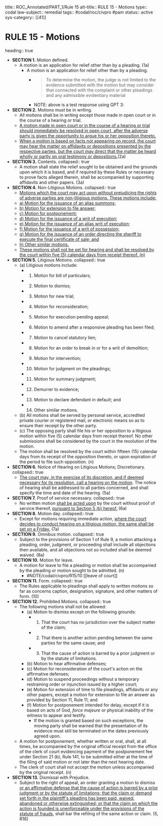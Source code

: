 title:: ROC_Annotated/PART_1/Rule 15
alt-title:: RULE 15 - Motions
type:: codal
law-subject:: remedial
tags:: #codal/roc/civpro #pam
status:: active
sys-category:: [[41]]
# RULE 15 - Motions
heading:: true
- **SECTION 1.** Motion defined.
	- A motion is an application for relief other than by a pleading. (1a)
		- A motion is an application for relief other than by a pleading.
			- > To determine the motion, the judge is not limited to the evidence submitted with the motion but may consider that connected with the complaint or other pleadings and any admissible evidentiary material
			- NOTE: above is a test response using GPT 3:
- **SECTION 2.** Motions must be in writing.
	- All motions shall be in writing except those made in open court or in the course of a hearing or trial.
	- <u>A motion made in open court or in the course of a hearing or trial should immediately be resolved in open court, after the adverse party is given the opportunity to argue his or her opposition thereto.</u>
	- <u>When a motion is based on facts not appearing on record, the court may hear the matter on affidavits or depositions presented by the respective parties, but the court may direct that the matter be heard wholly or partly on oral testimony or depositions.</u>(2a)
- **SECTION 3.** Contents.
  collapsed:: true
	- A motion shall state the relief sought to be obtained and the grounds upon which it is based, and if required by these Rules or necessary to prove facts alleged therein, shall be accompanied by supporting affidavits and other papers. (3a)
- **SECTION 4.**  Non-Litigious Motions.
  collapsed:: true
	- <u>Motions which the court may act upon without prejudicing the rights of adverse parties are non-litigious motions. These motions include:</u>
	- <u>a) Motion for the issuance of an alias summons; </u>
	- <u>b) Motion for extension to file answer;</u>
	- <u>c) Motion for postponement;</u>
	- <u>d) Motion for the issuance of a writ of execution;</u>
	- <u>e) Motion for the issuance of an alias writ of execution;</u>
	- <u>f) Motion for the issuance of a writ of possession;</u>
	- <u>g) Motion for the issuance of an order directing the sheriff to execute the final certificate of sale; and</u>
	- <u>h) Other similar motions.</u>
	- <u>These motions shall not be set for hearing and shall be resolved by the court within five (5) calendar days from receipt thereof. (n)</u>
- **SECTION 5.** Litigious Motions.
  collapsed:: true
	- (a) Litigious motions include:
		- 1) Motion for bill of particulars;
		- 2) Motion to dismiss;
		- 3) Motion for new trial;
		- 4) Motion for reconsideration;
		- 5) Motion for execution pending appeal;
		- 6) Motion to amend after a responsive pleading has been filed;
		- 7) Motion to cancel statutory lien;
		- 8) Motion for an order to break in or for a writ of demolition;
		- 9) Motion for intervention;
		- 10) Motion for judgment on the pleadings;
		- 11) Motion for summary judgment;
		- 12) Demurrer to evidence;
		- 13) Motion to declare defendant in default; and
		- 14) Other similar motions.
	- (b) All motions shall be served by personal service, accredited private courier or registered mail, or electronic means so as to ensure their receipt by the other party.
	- (c) The opposing party shall file his or her opposition to a litigious motion within five (5) calendar days from receipt thereof. No other submissions shall be considered by the court in the resolution of the motion.
	- The motion shall be resolved by the court within fifteen (15) calendar days from its receipt of the opposition thereto, or upon expiration of the period to file such opposition. (n)
- **SECTION 6.** Notice of Hearing on Litigious Motions; Discretionary.
  collapsed:: true
	- <u>The court may, in the exercise of its discretion, and if deemed necessary for its resolution, call a hearing on the motion</u>. The notice of hearing shall be addressed to all parties concerned, and shall specify the time and date of the hearing. (5a)
- **SECTION 7.** Proof of service necessary.
  collapsed:: true
	- No written motion <u>shall be acted upon</u> by the court without proof of service thereof, <u>pursuant to Section 5 (b) hereof.</u> (6a)
- **SECTION 8.** Motion day.
  collapsed:: true
	- Except for motions requiring immediate action, <u>where the court decides to conduct hearing on a litigious motion, the same shall be set on a Friday.</u> (7a)
- **SECTION 9.** Omnibus motion.
  collapsed:: true
	- Subject to the provisions of Section 1 of Rule 9, a motion attacking a pleading, order, judgment, or proceeding shall include all objections then available, and all objections not so included shall be deemed waived. (8a)
- **SECTION 10.** Motion for leave.
	- A motion for leave to file a pleading or motion shall be accompanied by the pleading or motion sought to be admitted. (n)
		- #NOTE/codal/civpro/R15/10 [[leave of court]]
- **SECTION 11.** Form.
  collapsed:: true
	- The Rules applicable to pleadings shall apply to written motions so far as concerns caption, designation, signature, and other matters of form. (10)
- **SECTION 12.** Prohibited Motions.
  collapsed:: true
	- The following motions shall not be allowed:
		- (a) Motion to dismiss except on the following grounds:
			- 1) That the court has no jurisdiction over the subject matter of the claim;
			- 2) That there is another action pending between the same parties for the same cause; and
			- 3) That the cause of action is barred by a prior judgment or by the statute of limitations.
		- (b) Motion to hear affirmative defenses;
		- (c) Motion for reconsideration of the court's action on the affirmative defenses;
		- (d) Motion to suspend proceedings without a temporary restraining order or injunction issued by a higher court;
		- (e) Motion for extension of time to file pleadings, affidavits or any other papers, except a motion for extension to file an answer as provided by Section 11, Rule 11; and
		- (f) Motion for postponement intended for delay, except if it is based on acts of God, *force majeure* or physical inability of the witness to appear and testify.
			- If the motion is granted based on such exceptions, the moving party shall be warned that the presentation of its evidence must still be terminated on the dates previously agreed upon.
	- A motion for postponement, whether written or oral, shall, at all times, be accompanied by the original official receipt from the office of the clerk of court evidencing payment of the postponement fee under Section 21 (b), Rule 141, to be submitted either at the time of the filing of said motion or not later than the next hearing date.
	- The clerk of court shall not accept the motion unless accompanied by the original receipt. (n)
- **SECTION 13.** Dismissal with Prejudice.
	- Subject to the right of appeal, an order granting a motion to dismiss <u>or an affirmative defense that the cause of action is barred by a prior judgment or by the statute of limitations; that the claim or demand set forth in the plaintiff's pleading has been paid, waived, abandoned or otherwise extinguished; or that the claim on which the action is founded is unenforceable under the provisions of the statute of frauds</u>, shall bar the refiling of the same action or claim. (5, R16)

